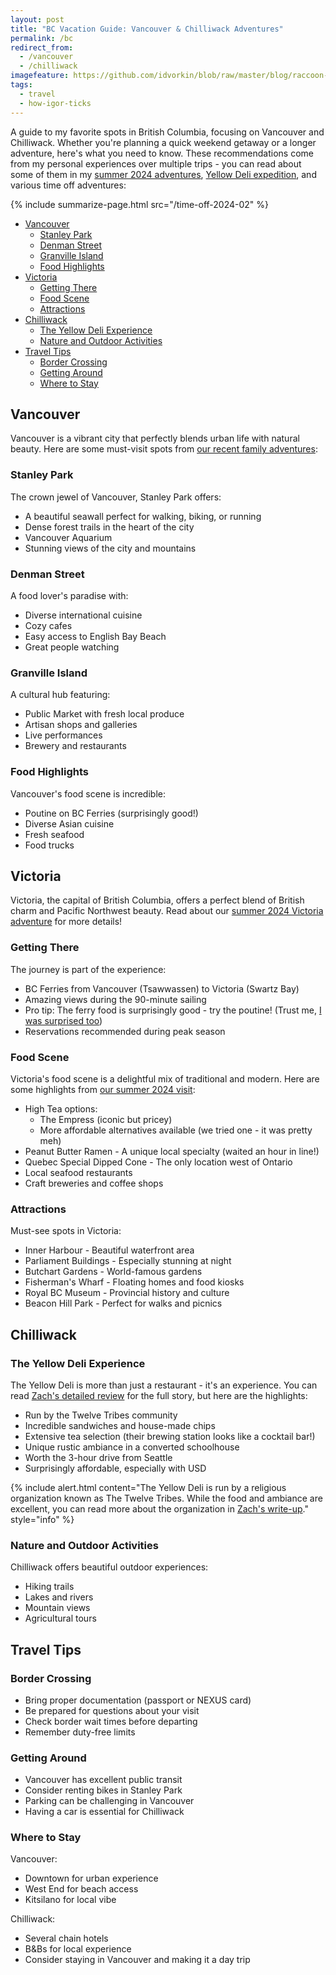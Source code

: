 ```yaml
---
layout: post
title: "BC Vacation Guide: Vancouver & Chilliwack Adventures"
permalink: /bc
redirect_from:
  - /vancouver
  - /chilliwack
imagefeature: https://github.com/idvorkin/blob/raw/master/blog/raccoon-vacation.webp
tags:
  - travel
  - how-igor-ticks
---
```


A guide to my favorite spots in British Columbia, focusing on Vancouver and Chilliwack. Whether you're planning a quick weekend getaway or a longer adventure, here's what you need to know. These recommendations come from my personal experiences over multiple trips - you can read about some of them in my [summer 2024 adventures](/ig66/749), [Yellow Deli expedition](/ig66/718), and various time off adventures:

{% include summarize-page.html src="/time-off-2024-02" %}

<!-- prettier-ignore-start -->
<!-- vim-markdown-toc GFM -->

- [Vancouver](#vancouver)
  - [Stanley Park](#stanley-park)
  - [Denman Street](#denman-street)
  - [Granville Island](#granville-island)
  - [Food Highlights](#food-highlights)
- [Victoria](#victoria)
  - [Getting There](#getting-there)
  - [Food Scene](#food-scene)
  - [Attractions](#attractions)
- [Chilliwack](#chilliwack)
  - [The Yellow Deli Experience](#the-yellow-deli-experience)
  - [Nature and Outdoor Activities](#nature-and-outdoor-activities)
- [Travel Tips](#travel-tips)
  - [Border Crossing](#border-crossing)
  - [Getting Around](#getting-around)
  - [Where to Stay](#where-to-stay)

<!-- vim-markdown-toc-end -->
<!-- prettier-ignore-end -->

## Vancouver

Vancouver is a vibrant city that perfectly blends urban life with natural beauty. Here are some must-visit spots from [our recent family adventures](/time-off-2024-02):

### Stanley Park

The crown jewel of Vancouver, Stanley Park offers:

- A beautiful seawall perfect for walking, biking, or running
- Dense forest trails in the heart of the city
- Vancouver Aquarium
- Stunning views of the city and mountains

### Denman Street

A food lover's paradise with:

- Diverse international cuisine
- Cozy cafes
- Easy access to English Bay Beach
- Great people watching

### Granville Island

A cultural hub featuring:

- Public Market with fresh local produce
- Artisan shops and galleries
- Live performances
- Brewery and restaurants

### Food Highlights

Vancouver's food scene is incredible:

- Poutine on BC Ferries (surprisingly good!)
- Diverse Asian cuisine
- Fresh seafood
- Food trucks

## Victoria

Victoria, the capital of British Columbia, offers a perfect blend of British charm and Pacific Northwest beauty. Read about our [summer 2024 Victoria adventure](/ig66/749) for more details!

### Getting There

The journey is part of the experience:

- BC Ferries from Vancouver (Tsawwassen) to Victoria (Swartz Bay)
- Amazing views during the 90-minute sailing
- Pro tip: The ferry food is surprisingly good - try the poutine! (Trust me, [I was surprised too](/ig66/749))
- Reservations recommended during peak season

### Food Scene

Victoria's food scene is a delightful mix of traditional and modern. Here are some highlights from [our summer 2024 visit](/ig66/749):

- High Tea options:
  - The Empress (iconic but pricey)
  - More affordable alternatives available (we tried one - it was pretty meh)
- Peanut Butter Ramen - A unique local specialty (waited an hour in line!)
- Quebec Special Dipped Cone - The only location west of Ontario
- Local seafood restaurants
- Craft breweries and coffee shops

### Attractions

Must-see spots in Victoria:

- Inner Harbour - Beautiful waterfront area
- Parliament Buildings - Especially stunning at night
- Butchart Gardens - World-famous gardens
- Fisherman's Wharf - Floating homes and food kiosks
- Royal BC Museum - Provincial history and culture
- Beacon Hill Park - Perfect for walks and picnics

## Chilliwack

### The Yellow Deli Experience

The Yellow Deli is more than just a restaurant - it's an experience. You can read [Zach's detailed review](/ig66/718) for the full story, but here are the highlights:

- Run by the Twelve Tribes community
- Incredible sandwiches and house-made chips
- Extensive tea selection (their brewing station looks like a cocktail bar!)
- Unique rustic ambiance in a converted schoolhouse
- Worth the 3-hour drive from Seattle
- Surprisingly affordable, especially with USD

{% include alert.html content="The Yellow Deli is run by a religious organization known as The Twelve Tribes. While the food and ambiance are excellent, you can read more about the organization in [Zach's write-up](/ig66/718)." style="info" %}

### Nature and Outdoor Activities

Chilliwack offers beautiful outdoor experiences:

- Hiking trails
- Lakes and rivers
- Mountain views
- Agricultural tours

## Travel Tips

### Border Crossing

- Bring proper documentation (passport or NEXUS card)
- Be prepared for questions about your visit
- Check border wait times before departing
- Remember duty-free limits

### Getting Around

- Vancouver has excellent public transit
- Consider renting bikes in Stanley Park
- Parking can be challenging in Vancouver
- Having a car is essential for Chilliwack

### Where to Stay

Vancouver:

- Downtown for urban experience
- West End for beach access
- Kitsilano for local vibe

Chilliwack:

- Several chain hotels
- B&Bs for local experience
- Consider staying in Vancouver and making it a day trip
